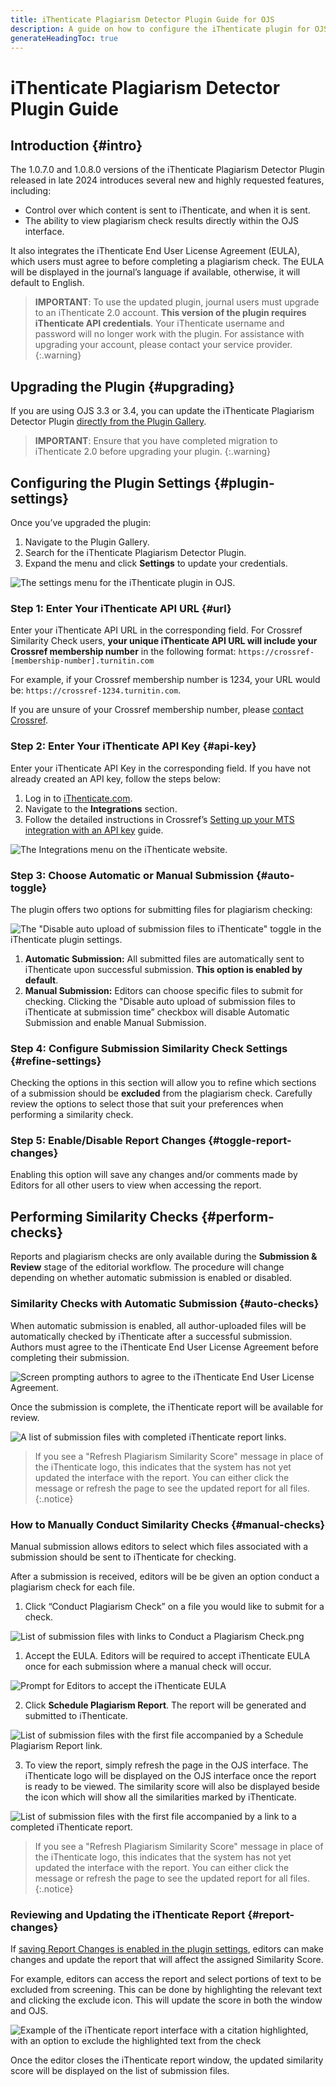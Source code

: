 ```yaml
---
title: iThenticate Plagiarism Detector Plugin Guide for OJS
description: A guide on how to configure the iThenticate plugin for OJS version 3.3/3.4/3.5 and use it to conduct similarity checks on files submitted by authors.
generateHeadingToc: true
---
```


# iThenticate Plagiarism Detector Plugin Guide

## Introduction {#intro}

The 1.0.7.0 and 1.0.8.0 versions of the iThenticate Plagiarism Detector Plugin released in late 2024 introduces several new and highly requested features, including:

- Control over which content is sent to iThenticate, and when it is sent.
- The ability to view plagiarism check results directly within the OJS interface.

It also integrates the iThenticate End User License Agreement (EULA), which users must agree to before completing a plagiarism check. The EULA will be displayed in the journal’s language if available, otherwise, it will default to English.

> **IMPORTANT**: To use the updated plugin, journal users must upgrade to an iThenticate 2.0 account. **This version of the plugin requires iThenticate API credentials**. Your iThenticate username and password will no longer work with the plugin. For assistance with upgrading your account, please contact your service provider. 
{:.warning}

## Upgrading the Plugin {#upgrading}

If you are using OJS 3.3 or 3.4, you can update the iThenticate Plagiarism Detector Plugin [directly from the Plugin Gallery](https://docs.pkp.sfu.ca/learning-ojs/en/settings-website#plugin-gallery).

> **IMPORTANT**: Ensure that you have completed migration to iThenticate 2.0 before upgrading your plugin. 
{:.warning}

## Configuring the Plugin Settings {#plugin-settings}

Once you’ve upgraded the plugin:

1. Navigate to the Plugin Gallery.
2. Search for the iThenticate Plagiarism Detector Plugin.
3. Expand the menu and click **Settings** to update your credentials.
    
![The settings menu for the iThenticate plugin in OJS.](./assets/plugin-settings.png)
    

### Step 1: Enter Your iThenticate API URL {#url}

Enter your iThenticate API URL in the corresponding field. For Crossref Similarity Check users, **your unique iThenticate API URL will include your Crossref membership number** in the following format: `https://crossref-[membership-number].turnitin.com`

For example, if your Crossref membership number is 1234, your URL would be: `https://crossref-1234.turnitin.com`.

If you are unsure of your Crossref membership number, please [contact Crossref](https://support.crossref.org/hc/en-us/requests/new?ticket_form_id=360001642691).

### Step 2: Enter Your iThenticate API Key {#api-key}

Enter your iThenticate API Key in the corresponding field. If you have not already created an API key, follow the steps below:

1. Log in to [iThenticate.com](https://www.ithenticate.com/).
2. Navigate to the **Integrations** section.
3. Follow the detailed instructions in Crossref’s [Setting up your MTS integration with an API key](https://www.crossref.org/documentation/similarity-check/ithenticatev2-mts-account-setup/api-key/) guide.

![The Integrations menu on the iThenticate website.](./assets/ithenticate-integrations.png)

### Step 3: Choose Automatic or Manual Submission  {#auto-toggle}

The plugin offers two options for submitting files for plagiarism checking:

![The "Disable auto upload of submission files to iThenticate" toggle in the iThenticate plugin settings.](./assets/auto-toggle.png)

1. **Automatic Submission:** All submitted files are automatically sent to iThenticate upon successful submission. **This option is enabled by default**.
2. **Manual Submission:** Editors can choose specific files to submit for checking. Clicking the "Disable auto upload of submission files to iThenticate at submission time” checkbox will disable Automatic Submission and enable Manual Submission.

### Step 4: Configure Submission Similarity Check Settings {#refine-settings}

Checking the options in this section will allow you to refine which sections of a submission should be **excluded** from the plagiarism check. Carefully review the options to select those that suit your preferences when performing a similarity check.

### Step 5: Enable/Disable Report Changes  {#toggle-report-changes}

Enabling this option will save any changes and/or comments made by Editors for all other users to view when accessing the report. 

## Performing Similarity Checks {#perform-checks}

Reports and plagiarism checks are only available during the **Submission & Review** stage of the editorial workflow. The procedure will change depending on whether automatic submission is enabled or disabled.

### Similarity Checks with Automatic Submission {#auto-checks}

When automatic submission is enabled, all author-uploaded files will be automatically checked by iThenticate after a successful submission. Authors must agree to the iThenticate End User License Agreement before completing their submission.

![Screen prompting authors to agree to the iThenticate End User License Agreement.](./assets/author-eula.png)

Once the submission is complete, the iThenticate report will be available for review.

![A list of submission files with completed iThenticate report links.](./assets/ithenticate-label.png)

> If you see a "Refresh Plagiarism Similarity Score" message in place of the iThenticate logo, this indicates that the system has not yet updated the interface with the report. You can either click the message or refresh the page to see the updated report for all files. 
{:.notice}

### How to Manually Conduct Similarity Checks {#manual-checks}

Manual submission allows editors to select which files associated with a submission should be sent to iThenticate for checking.

After a submission is received, editors will be be given an option conduct a plagiarism check for each file. 

1. Click “Conduct Plagiarism Check” on a file you would like to submit for a check.

![List of submission files with links to Conduct a Plagiarism Check.png](./assets/conduct-check.png)

1. Accept the EULA. Editors will be required to accept iThenticate EULA once for each submission where a manual check will occur. 
    
![Prompt for Editors to accept the iThenticate EULA](./assets/editor-eula.png)
    
2. Click **Schedule Plagiarism Report**. The report will be generated and submitted to iThenticate.
    
![List of submission files with the first file accompanied by a Schedule Plagiarism Report link.](./assets/schedule-report.png)
    
3. To view the report, simply refresh the page in the OJS interface. The iThenticate logo will be displayed on the OJS interface once the report is ready to be viewed. The similarity score will also be displayed beside the icon which will show all the similarities marked by iThenticate.

![List of submission files with the first file accompanied by a link to a completed iThenticate report.](./assets/manual-report-available.png)

> If you see a "Refresh Plagiarism Similarity Score" message in place of the iThenticate logo, this indicates that the system has not yet updated the interface with the report. You can either click the message or refresh the page to see the updated report for all files.
{:.notice}

### Reviewing and Updating the iThenticate Report  {#report-changes}

If [saving Report Changes is enabled in the plugin settings](#toggle-report-changes), editors can make changes and update the report that will affect the assigned Similarity Score.

For example, editors can access the report and select portions of text to be excluded from screening. This can be done by highlighting the relevant text and clicking the exclude icon. This will update the score in both the window and OJS. 

![Example of the iThenticate report interface with a citation highlighted, with an option to exclude the highlighted text from the check](./assets/report-interface.png)

Once the editor closes the iThenticate report window, the updated similarity score will be displayed on the list of submission files.
